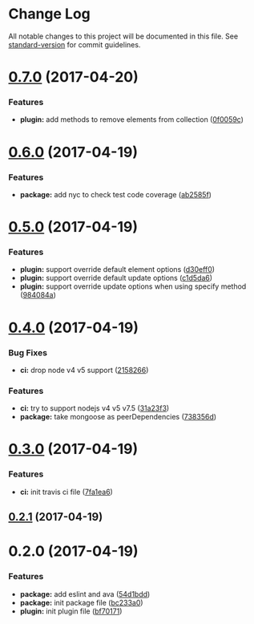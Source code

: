# Change Log

All notable changes to this project will be documented in this file. See [standard-version](https://github.com/conventional-changelog/standard-version) for commit guidelines.

<a name="0.7.0"></a>
# [0.7.0](https://github.com/yidinghan/mongoose-string-collection/compare/v0.6.0...v0.7.0) (2017-04-20)


### Features

* **plugin:** add methods to remove elements from collection ([0f0059c](https://github.com/yidinghan/mongoose-string-collection/commit/0f0059c))



<a name="0.6.0"></a>
# [0.6.0](https://github.com/yidinghan/mongoose-string-collection/compare/v0.5.0...v0.6.0) (2017-04-19)


### Features

* **package:** add nyc to check test code coverage ([ab2585f](https://github.com/yidinghan/mongoose-string-collection/commit/ab2585f))



<a name="0.5.0"></a>
# [0.5.0](https://github.com/yidinghan/mongoose-string-collection/compare/v0.4.0...v0.5.0) (2017-04-19)


### Features

* **plugin:** support override default element options ([d30eff0](https://github.com/yidinghan/mongoose-string-collection/commit/d30eff0))
* **plugin:** support override default update options ([c1d5da6](https://github.com/yidinghan/mongoose-string-collection/commit/c1d5da6))
* **plugin:** support override update options when using specify method ([984084a](https://github.com/yidinghan/mongoose-string-collection/commit/984084a))



<a name="0.4.0"></a>
# [0.4.0](https://github.com/yidinghan/mongoose-string-collection/compare/v0.3.0...v0.4.0) (2017-04-19)


### Bug Fixes

* **ci:** drop node v4 v5 support ([2158266](https://github.com/yidinghan/mongoose-string-collection/commit/2158266))


### Features

* **ci:** try to support nodejs v4 v5 v7.5 ([31a23f3](https://github.com/yidinghan/mongoose-string-collection/commit/31a23f3))
* **package:** take mongoose as peerDependencies ([738356d](https://github.com/yidinghan/mongoose-string-collection/commit/738356d))



<a name="0.3.0"></a>
# [0.3.0](https://github.com/yidinghan/mongoose-string-collection/compare/v0.2.1...v0.3.0) (2017-04-19)


### Features

* **ci:** init travis ci file ([7fa1ea6](https://github.com/yidinghan/mongoose-string-collection/commit/7fa1ea6))



<a name="0.2.1"></a>
## [0.2.1](https://github.com/yidinghan/mongoose-string-collection/compare/v0.2.0...v0.2.1) (2017-04-19)



<a name="0.2.0"></a>
# 0.2.0 (2017-04-19)


### Features

* **package:** add eslint and ava ([54d1bdd](https://github.com/yidinghan/mongoose-string-collection/commit/54d1bdd))
* **package:** init package file ([bc233a0](https://github.com/yidinghan/mongoose-string-collection/commit/bc233a0))
* **plugin:** init plugin file ([bf70171](https://github.com/yidinghan/mongoose-string-collection/commit/bf70171))
